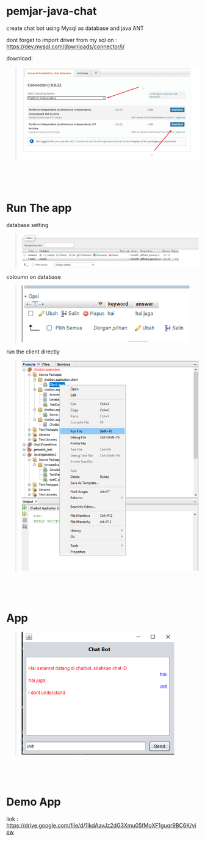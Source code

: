 # pemjar-java-chat

create chat bot using Mysql as database and java ANT

dont forget to import driver from my sql on : https://dev.mysql.com/downloads/connector/j/

download:

>![2](img/Screenshot_7.png)

<br><br><br>
# Run The app

database setting
>![2](img/Screenshot_1.png)

coloumn on database
>![2](img/Screenshot_2.png)

run the client directly 
>![2](img/Screenshot_4.png)

<br><br><br>
# App

>![2](img/Screenshot_5.png)

<br><br><br>
# Demo App

link : https://drive.google.com/file/d/1ikdAavJz2dG3Xmu05fMoXF1guqr9BC6K/view